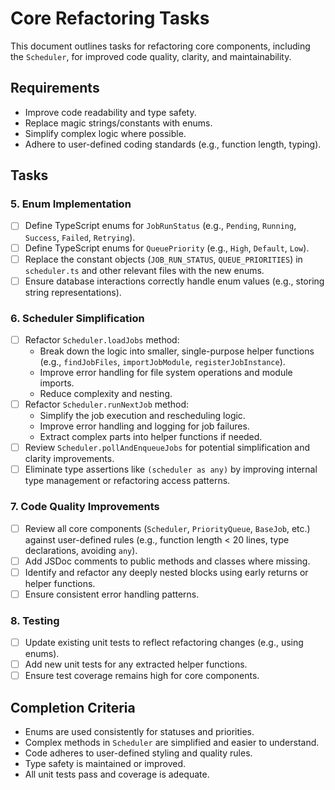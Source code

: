 # Core Refactoring Tasks

This document outlines tasks for refactoring core components, including the `Scheduler`, for improved code quality, clarity, and maintainability.

## Requirements

- Improve code readability and type safety.
- Replace magic strings/constants with enums.
- Simplify complex logic where possible.
- Adhere to user-defined coding standards (e.g., function length, typing).

## Tasks

### 5. Enum Implementation

- [ ] Define TypeScript enums for `JobRunStatus` (e.g., `Pending`, `Running`, `Success`, `Failed`, `Retrying`).
- [ ] Define TypeScript enums for `QueuePriority` (e.g., `High`, `Default`, `Low`).
- [ ] Replace the constant objects (`JOB_RUN_STATUS`, `QUEUE_PRIORITIES`) in `scheduler.ts` and other relevant files with the new enums.
- [ ] Ensure database interactions correctly handle enum values (e.g., storing string representations).

### 6. Scheduler Simplification

- [ ] Refactor `Scheduler.loadJobs` method:
  - Break down the logic into smaller, single-purpose helper functions (e.g., `findJobFiles`, `importJobModule`, `registerJobInstance`).
  - Improve error handling for file system operations and module imports.
  - Reduce complexity and nesting.
- [ ] Refactor `Scheduler.runNextJob` method:
  - Simplify the job execution and rescheduling logic.
  - Improve error handling and logging for job failures.
  - Extract complex parts into helper functions if needed.
- [ ] Review `Scheduler.pollAndEnqueueJobs` for potential simplification and clarity improvements.
- [ ] Eliminate type assertions like `(scheduler as any)` by improving internal type management or refactoring access patterns.

### 7. Code Quality Improvements

- [ ] Review all core components (`Scheduler`, `PriorityQueue`, `BaseJob`, etc.) against user-defined rules (e.g., function length < 20 lines, type declarations, avoiding `any`).
- [ ] Add JSDoc comments to public methods and classes where missing.
- [ ] Identify and refactor any deeply nested blocks using early returns or helper functions.
- [ ] Ensure consistent error handling patterns.

### 8. Testing

- [ ] Update existing unit tests to reflect refactoring changes (e.g., using enums).
- [ ] Add new unit tests for any extracted helper functions.
- [ ] Ensure test coverage remains high for core components.

## Completion Criteria

- Enums are used consistently for statuses and priorities.
- Complex methods in `Scheduler` are simplified and easier to understand.
- Code adheres to user-defined styling and quality rules.
- Type safety is maintained or improved.
- All unit tests pass and coverage is adequate.
